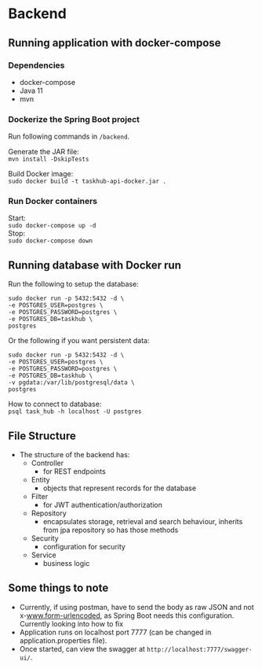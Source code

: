 # Backend


## Running application with docker-compose

### Dependencies
* docker-compose
* Java 11
* mvn

### Dockerize the Spring Boot project
Run following commands in `/backend`.

Generate the JAR file:  
`mvn install -DskipTests`

Build Docker image:  
`sudo docker build -t taskhub-api-docker.jar .`

### Run Docker containers
Start:  
`sudo docker-compose up -d`  
Stop:  
`sudo docker-compose down`

## Running database with Docker run
Run the following to setup the database:
```
sudo docker run -p 5432:5432 -d \
-e POSTGRES_USER=postgres \
-e POSTGRES_PASSWORD=postgres \
-e POSTGRES_DB=taskhub \
postgres
```
Or the following if you want persistent data:
```
sudo docker run -p 5432:5432 -d \
-e POSTGRES_USER=postgres \
-e POSTGRES_PASSWORD=postgres \
-e POSTGRES_DB=taskhub \
-v pgdata:/var/lib/postgresql/data \
postgres
```

How to connect to database:  
`psql task_hub -h localhost -U postgres`

## File Structure
* The structure of the backend has:
    * Controller
        * for REST endpoints
    * Entity
        * objects that represent records for the database
    * Filter
        * for JWT authentication/authorization
    * Repository
        * encapsulates storage, retrieval and search behaviour, inherits from jpa repository so has those methods
    * Security
        * configuration for security
    * Service
        * business logic

## Some things to note 
* Currently, if using postman, have to send the body as raw JSON and not x-www.form-urlencoded, as Spring Boot needs this configuration. Currently looking into how to fix
* Application runs on localhost port 7777 (can be changed in application.properties file).
* Once started, can view the swagger at `http://localhost:7777/swagger-ui/`.